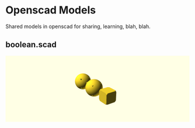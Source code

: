 # Openscad Models

Shared models in openscad for sharing, learning, blah, blah.

## boolean.scad

<img src="boolean.png">
